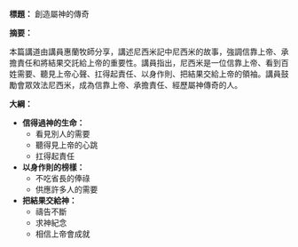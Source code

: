 **標題：** 創造屬神的傳奇

**摘要：**

本篇講道由講員惠蘭牧師分享，講述尼西米記中尼西米的故事，強調信靠上帝、承擔責任和將結果交託給上帝的重要性。講員指出，尼西米是一位信靠上帝、看到百姓需要、聽見上帝心聲、扛得起責任、以身作則、把結果交給上帝的領袖。講員鼓勵會眾效法尼西米，成為信靠上帝、承擔責任、經歷屬神傳奇的人。

**大綱：**

* **信得過神的生命：**
    * 看見別人的需要
    * 聽得見上帝的心跳
    * 扛得起責任
* **以身作則的榜樣：**
    * 不吃省長的俸祿
    * 供應許多人的需要
* **把結果交給神：**
    * 禱告不斷
    * 求神紀念
    * 相信上帝會成就
